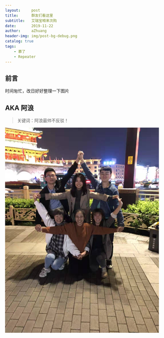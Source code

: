 ```yaml
---
layout:     post
title:      群友们看这里
subtitle:   艾瑞宝嘚来次购
date:       2019-11-22
author:     aZhuang
header-img: img/post-bg-debug.png
catalog: true
tags:
    - 慕了
    - Repeater
---
```


## 前言

时间匆忙，改日好好整理一下图片


## AKA 阿浪

>关键词：阿浪最帅不反驳！

![Image text](https://raw.githubusercontent.com/xiaoazhuang/xiaoazhuang.github.io/master/img/sixStar.jpg)
